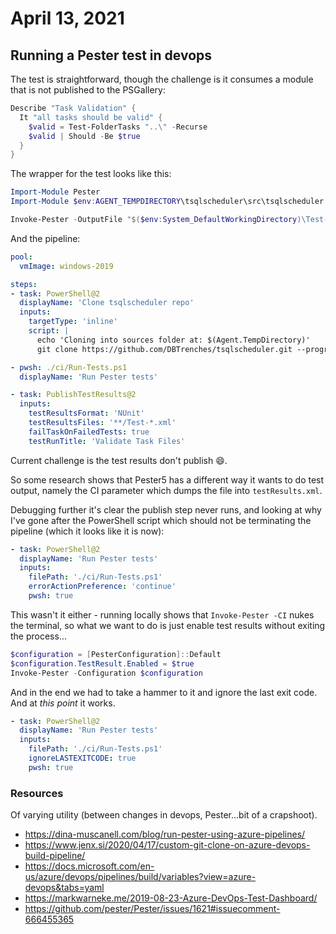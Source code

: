 # April 13, 2021

## Running a Pester test in devops

The test is straightforward, though the challenge is it consumes a module that is not published to the PSGallery:

```powershell
Describe "Task Validation" {
  It "all tasks should be valid" {
    $valid = Test-FolderTasks "..\" -Recurse
    $valid | Should -Be $true
  }
}
```

The wrapper for the test looks like this:

```powershell
Import-Module Pester
Import-Module $env:AGENT_TEMPDIRECTORY\tsqlscheduler\src\tsqlscheduler -Force -Verbose

Invoke-Pester -OutputFile "$($env:System_DefaultWorkingDirectory)\Test-Results.xml" -OutputFormat NUnitXml -Path .\CI.tests.ps1 -Verbose
```

And the pipeline:

```yaml
pool:
  vmImage: windows-2019

steps:
- task: PowerShell@2
  displayName: 'Clone tsqlscheduler repo'
  inputs:
    targetType: 'inline'
    script: |
      echo 'Cloning into sources folder at: $(Agent.TempDirectory)'
      git clone https://github.com/DBTrenches/tsqlscheduler.git --progress $(Agent.TempDirectory)\tsqlscheduler

- pwsh: ./ci/Run-Tests.ps1
  displayName: 'Run Pester tests'

- task: PublishTestResults@2
  inputs:
    testResultsFormat: 'NUnit'
    testResultsFiles: '**/Test-*.xml'
    failTaskOnFailedTests: true
    testRunTitle: 'Validate Task Files'
```

Current challenge is the test results don't publish :smile:.

So some research shows that Pester5 has a different way it wants to do test output, namely the CI parameter which dumps the file into `testResults.xml`.

Debugging further it's clear the publish step never runs, and looking at why I've gone after the PowerShell script which should not be terminating the pipeline (which it looks like it is now):

```yaml
- task: PowerShell@2
  displayName: 'Run Pester tests'
  inputs:
    filePath: './ci/Run-Tests.ps1'
    errorActionPreference: 'continue'
    pwsh: true
```

This wasn't it either - running locally shows that `Invoke-Pester -CI` nukes the terminal, so what we want to do is just enable test results without exiting the process...

```powershell
$configuration = [PesterConfiguration]::Default
$configuration.TestResult.Enabled = $true
Invoke-Pester -Configuration $configuration
```

And in the end we had to take a hammer to it and ignore the last exit code.  And at _this point_ it works.

```yaml
- task: PowerShell@2
  displayName: 'Run Pester tests'
  inputs:
    filePath: './ci/Run-Tests.ps1'
    ignoreLASTEXITCODE: true
    pwsh: true
```

### Resources

Of varying utility (between changes in devops, Pester...bit of a crapshoot).

- https://dina-muscanell.com/blog/run-pester-using-azure-pipelines/
- https://www.jenx.si/2020/04/17/custom-git-clone-on-azure-devops-build-pipeline/
- https://docs.microsoft.com/en-us/azure/devops/pipelines/build/variables?view=azure-devops&tabs=yaml
- https://markwarneke.me/2019-08-23-Azure-DevOps-Test-Dashboard/
- https://github.com/pester/Pester/issues/1621#issuecomment-666455365